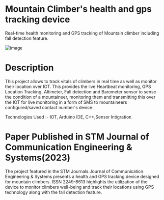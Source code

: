 # Mountain Climber's health and gps tracking device
Real-time health monitoring and GPS tracking of Mountain climber including fall detection feature.

![image](https://github.com/gambre09/Mountain-Climber-health-and-gps-tracking/assets/115577142/e695d1c2-59eb-43c1-9522-e4bd0aa3657d)

# Description

  This project allows to track vitals of climbers in real time as well as monitor their
location over IOT. This provides the live Heartbeat monitoring, GPS Location Tracking,
Altimeter, Fall detection and Barometer sensor to sense the condition of a mountaineer,
monitoring them and transmitting this over the IOT for live monitoring in a form of SMS to
mountaineers configured/saved contact number's device.

Technologies Used :- IOT, Arduino IDE, C++,Sensor Intigration.

# Paper Published in STM Journal of Communication Engineering & Systems(2023)

The project featured in the STM Journals Journal of Communication Engineering & Systems presents a health and GPS tracking device designed for mountain climbers. ISSN 2249-8613 highlights the utilization of the device to monitor climbers well-being and track their
locations using GPS technology along with the fall detection feature.
